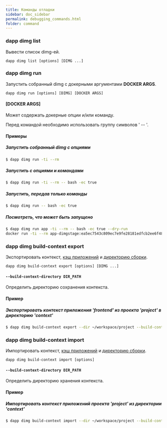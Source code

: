 ```yaml
---
title: Команды отладки
sidebar: doc_sidebar
permalink: debugging_commands.html
folder: command
---
```


### dapp dimg list
Вывести список dimg-ей.

```
dapp dimg list [options] [DIMG ...]
```

### dapp dimg run
Запустить собранный dimg с докерными аргументами **DOCKER ARGS**.

```
dapp dimg run [options] [DIMG] [DOCKER ARGS]
```

#### [DOCKER ARGS]
Может содержать докерные опции и/или команду.

Перед командой необходимо использовать группу символов ' -- '.

#### Примеры

##### Запустить собранный dimg с опциями
```bash
$ dapp dimg run -ti --rm
```

##### Запустить с опциями и командами
```bash
$ dapp dimg run -ti --rm -- bash -ec true
```

##### Запустить, передав только команды
```bash
$ dapp dimg run -- bash -ec true
```

##### Посмотреть, что может быть запущено
```bash
$ dapp dimg run app -ti --rm -- bash -ec true --dry-run
docker run -ti --rm app-dimgstage:ea5ec7543c809ec7e9fe28181edfcb2ee6f48efaa680f67bf23a0fc0057ea54c bash -ec true
```
### dapp dimg build-context export
Экспортировать контекст, [кэш приложений](#кэш-приложения) и [директорию сборки](#директория-сборки-dapp). 

```
dapp dimg build-context export [options] [DIMG ...]
```

#### `--build-context-directory DIR_PATH`
Определить директорию сохранения контекста.

#### Пример

##### Экспортировать контекст приложения 'frontend' из проекта 'project' в директорию 'context' 

```bash
$ dapp dimg build-context export --dir ~/workspace/project --build-context-directory context frontend
```

### dapp dimg build-context import
Импортировать контекст, [кэш приложений](#кэш-приложения) и [директорию сборки](#директория-сборки-dapp).

```
dapp dimg build-context import [options]
```

#### `--build-context-directory DIR_PATH`
Определить директорию хранения контекста.

#### Пример

##### Импортировать контекст приложений проекта 'project' из директории 'context' 

```bash
$ dapp dimg build-context import --dir ~/workspace/project --build-context-directory context
```

